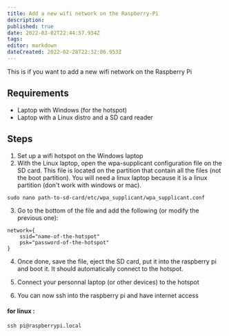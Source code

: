 ```yaml
---
title: Add a new wifi network on the Raspberry-Pi
description: 
published: true
date: 2022-03-02T22:44:57.934Z
tags: 
editor: markdown
dateCreated: 2022-02-28T22:32:06.953Z
---
```


This is if you want to add a new wifi network on the Raspberry Pi

## Requirements
 - Laptop with Windows (for the hotspot)
 - Laptop with a Linux distro and a SD card reader

## Steps
1. Set up a wifi hotspot on the Windows laptop
2. With the Linux laptop, open the wpa-supplicant configuration file on the SD card. This file is located on the partition that contain all the files (not the boot partition). You will need a linux laptop because it is a linux partition (don't work with windows or mac).

```
sudo nano path-to-sd-card/etc/wpa_supplicant/wpa_supplicant.conf
```

3. Go to the bottom of the file and add the following (or modify the previous one): 
```
network={
    ssid="name-of-the-hotspot"
    psk="password-of-the-hotspot"
}
```

4. Once done, save the file, eject the SD card, put it into the raspberry pi and boot it. It should automatically connect to the hotspot.

5. Connect your personnal laptop (or other devices) to the hotspot
6. You can now ssh into the raspberry pi and have internet access

#### for linux :
```
ssh pi@raspberrypi.local
```


